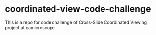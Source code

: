 # coordinated-view-code-challenge
This is a repo for code challenge of Cross-Slide Coordinated Viewing project at camicroscope.
